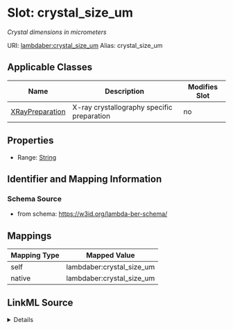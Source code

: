 

# Slot: crystal_size_um 


_Crystal dimensions in micrometers_





URI: [lambdaber:crystal_size_um](https://w3id.org/lambda-ber-schema/crystal_size_um)
Alias: crystal_size_um

<!-- no inheritance hierarchy -->





## Applicable Classes

| Name | Description | Modifies Slot |
| --- | --- | --- |
| [XRayPreparation](XRayPreparation.md) | X-ray crystallography specific preparation |  no  |






## Properties

* Range: [String](String.md)




## Identifier and Mapping Information






### Schema Source


* from schema: https://w3id.org/lambda-ber-schema/




## Mappings

| Mapping Type | Mapped Value |
| ---  | ---  |
| self | lambdaber:crystal_size_um |
| native | lambdaber:crystal_size_um |




## LinkML Source

<details>
```yaml
name: crystal_size_um
description: Crystal dimensions in micrometers
from_schema: https://w3id.org/lambda-ber-schema/
rank: 1000
alias: crystal_size_um
owner: XRayPreparation
domain_of:
- XRayPreparation
range: string

```
</details>